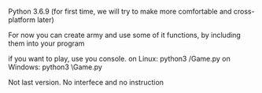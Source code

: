 Python 3.6.9 (for first time, we will try to make more comfortable and cross-platform later)

For now you can create army and use some of it functions, by including them into your program

if you want to play, use you console.
on Linux:
    python3 <path to game.py>/Game.py
on Windows:
    python3 <path to game.py>\Game.py

Not last version. No interfece and no instruction
